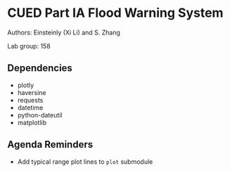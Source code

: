 # CUED Part IA Flood Warning System
Authors: Einsteinly (Xi Li) and S. Zhang

Lab group: 158

## Dependencies
- plotly
- haversine
- requests
- datetime
- python-dateutil
- matplotlib


## Agenda Reminders
- Add typical range plot lines to ``plot`` submodule